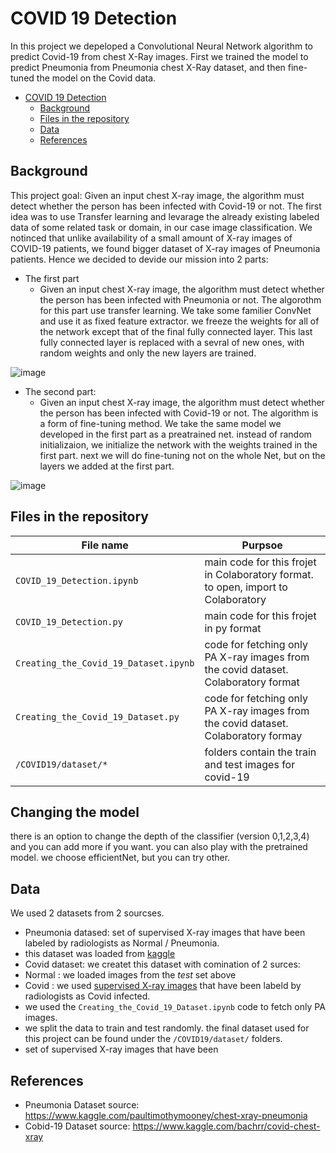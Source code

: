 # COVID 19 Detection
In this project we depeloped a  Convolutional Neural Network algorithm to predict Covid-19 from chest X-Ray images. First we trained the model to predict Pneumonia from Pneumonia chest X-Ray dataset, and then fine-tuned the model on the Covid data.


- [COVID 19 Detection](#covid-19-detection)
  * [Background](#background)
  * [Files in the repository](#files-in-the-repository)
  * [Data](data)
  * [References](#references)

## Background
This project goal: Given an input chest X-ray image, the algorithm must detect whether the person has been infected with Covid-19 or not.
The first idea was to use Transfer learning and levarage the already existing labeled data of some related task or domain, in our case image classification.
We notinced that unlike availability of a small amount of X-ray images of COVID-19 patients, we found bigger dataset of X-ray images of Pneumonia patients.
Hence we decided to devide our mission into 2 parts:

* The first part 
  * Given an input chest X-ray image, the algorithm must detect whether the person has been infected with Pneumonia or not.
The algorothm for this part use transfer learning. We take some familier ConvNet and use it as fixed feature extractor. we freeze the weights for all of the network except that of the final fully connected layer. This last fully connected layer is replaced with a sevral of new ones, with random weights and only the new layers are trained.
 
 
 ![image](https://user-images.githubusercontent.com/65540180/124584259-b467ef80-de5c-11eb-804e-287059c8643d.png)


* The second part: 
  * Given an input chest X-ray image, the algorithm must detect whether the person has been infected with Covid-19 or not.
The algorithm is a form of fine-tuning method. We take the same model we developed in the first part as a preatrained net. instead of random initializaion, we initialize the network with the weights trained in the first part. next we will do fine-tuning not on the whole Net, but on the layers we added at the first part.


![image](https://user-images.githubusercontent.com/65540180/124584297-bcc02a80-de5c-11eb-8f70-3cef41438563.png)


## Files in the repository


|File name         | Purpsoe |
|----------------------|------|
|`COVID_19_Detection.ipynb`| main code for this frojet in Colaboratory format. to open, import to Colaboratory|
|`COVID_19_Detection.py`| main code for this frojet in py format|
|`Creating_the_Covid_19_Dataset.ipynb`| code for fetching only PA X-ray images from the covid dataset. Colaboratory format|
|`Creating_the_Covid_19_Dataset.py`| code for fetching only PA X-ray images from the covid dataset. Colaboratory formay|
|`/COVID19/dataset/*`| folders contain the train and test images for covid-19|




## Changing the model
there is an option to change the depth of the classifier (version 0,1,2,3,4) and you can add more if you want.
you can also play with the pretrained model. we choose efficientNet, but you can try other.

## Data
We used 2 datasets from 2 sourcses.
* Pneumonia datased: set of supervised X-ray images that have been labeled by radiologists as Normal / Pneumonia.
 * this dataset was loaded from [kaggle](https://www.kaggle.com/paultimothymooney/chest-xray-pneumonia)
* Covid dataset: we createt this dataset with comination of 2 surces:
 *  Normal : we loaded images from the *test* set above
 *  Covid : we used [supervised X-ray images](https://www.kaggle.com/bachrr/covid-chest-xray) that have been labeld by radiologists as Covid infected.
  *   we used the `Creating_the_Covid_19_Dataset.ipynb` code to fetch only PA images.
  *   we split the data to train and test randomly. the final dataset used for this project can be found under the `/COVID19/dataset/` folders.
 *  set of supervised X-ray images that have been

## References
* Pneumonia Dataset source: https://www.kaggle.com/paultimothymooney/chest-xray-pneumonia
* Cobid-19 Dataset source: https://www.kaggle.com/bachrr/covid-chest-xray


